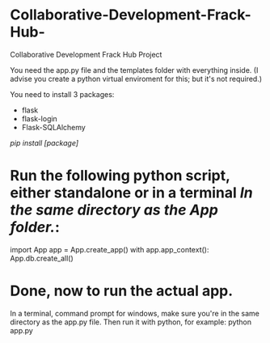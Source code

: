 # Collaborative-Development-Frack-Hub-
Collaborative Development Frack Hub Project


You need the app.py file and the templates folder with everything inside.
(I advise you create a python virtual enviroment for this; but it's not required.)

You need to install 3 packages:
- flask
- flask-login
- Flask-SQLAlchemy

*pip install [package]*

# Run the following python script, either standalone or in a terminal *In the same directory as the App folder.*:

import App
app = App.create_app()
with app.app_context():
    App.db.create_all()

# Done, now to run the actual app.
In a terminal, command prompt for windows, make sure you're in the same directory as the app.py file.
Then run it with python, for example:
  python app.py
